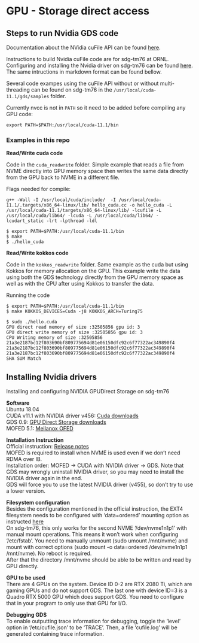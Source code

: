 # GPU - Storage direct access

## Steps to run Nvidia GDS code

Documentation about the NVidia cuFile API can be found [here](https://docs.nvidia.com/gpudirect-storage/index.html).

Instructions to build Nvidia cuFile code are for sdg-tm76 at ORNL. Configuring and installing the Nvidia driver on sdg-tm76 can be found [here](https://docs.google.com/document/d/1j___qra3mpecBxy_J9MKi38wKoQafC4J3oKcDyhcEMw). The same intructions in markdown format can be found bellow.

Several code exampes using the cuFile API without or without multi-threading can be found on sdg-tm76 in the `/usr/local/cuda-11.1/gds/samples` folder.

Currently nvcc is not in `PATH` so it need to be added before compiling any GPU code:
```
export PATH=$PATH:/usr/local/cuda-11.1/bin
```

### Examples in this repo

**Read/Write cuda code**

Code in the `cuda_readwrite` folder.
Simple example that reads a file from NVME directly into GPU memory space then writes the same data directly from the GPU back to NVME in a different file.

Flags needed for compile:
```
g++ -Wall -I /usr/local/cuda/include/  -I /usr/local/cuda-11.1/.targets/x86_64-linux/lib/ hello_cuda.cc -o hello_cuda -L /usr/local/cuda-11.1/targets/x86_64-linux/lib/ -lcufile -L /usr/local/cuda/lib64/ -lcuda -L /usr/local/cuda/lib64/ -lcudart_static -lrt -lpthread -ldl

$ export PATH=$PATH:/usr/local/cuda-11.1/bin
$ make
$ ./hello_cuda
```

**Read/Write kokkos code**

Code in the `kokkos_readwrite` folder. Same example as the cuda but using Kokkos for memory allocation on the GPU. This example write the data using both the GDS technology directly from the GPU memory space as well as with the CPU after using Kokkos to transfer the data.

Running the code
```
$ export PATH=$PATH:/usr/local/cuda-11.1/bin
$ make KOKKOS_DEVICES=Cuda -j8 KOKKOS_ARCH=Turing75

$ sudo ./hello.cuda
GPU direct read memory of size :32505856 gpu id: 3
GPU direct write memory of size :32505856 gpu id: 3
CPU Writing memory of size :32505856
21a3e2187bc12f803690bf809775694d81e06150dfc92c6f77322ac349890f4
21a3e2187bc12f803690bf809775694d81e06150dfc92c6f77322ac349890f4
21a3e2187bc12f803690bf809775694d81e06150dfc92c6f77322ac349890f4
SHA SUM Match
```

## Installing Nvidia drivers

Installing and configuring NVIDIA GPUDirect Storage on sdg-tm76

**Software** <br/>
Ubuntu 18.04 <br/>
CUDA v11.1 with NVIDIA driver v456: [Cuda downloads](https://developer.nvidia.com/cuda-downloads)<br/>
GDS 0.9: [GPU Direct Storage downloads](https://developer.nvidia.com/gpudirect-storage-open-beta-v09-r11-1-ubuntu-1804) <br/>
MOFED 5.1: [Mellanox OFED](https://www.mellanox.com/products/infiniband-drivers/linux/mlnx_ofed) <br/>

**Installation Instruction** <br/>
Official instruction: [Release notes](https://docs.nvidia.com/gpudirect-storage/release-notes/index.html) <br/>
MOFED is required to install when NVME is used even if we don’t need RDMA over IB. <br/>
Installation order: MOFED -> CUDA with NVIDIA driver -> GDS. Note that GDS may wrongly uninstall NVIDIA driver, so you may need to install the NVIDIA driver again in the end. <br/>
GDS will force you to use the latest NVIDIA driver (v455), so don’t try to use a lower version. <br/>

**Filesystem configuration** <br/>
Besides the configuration mentioned in the official instruction, the EXT4 filesystem needs to be configured with ‘data=ordered’ mounting option as instructed [here](https://docs.nvidia.com/gpudirect-storage/troubleshooting-guide/index.html#mount-ext4-fs) <br/>
On sdg-tm76, this only works for the second NVME ‘/dev/nvme1n1p1’ with manual mount operations. This means it won’t work when configuring ‘/etc/fstab’. You need to manually unmount (sudo umount /mnt/nvme) and mount with correct options (sudo mount -o data=ordered /dev/nvme1n1p1 /mnt/nvme). No reboot is required.<br/>
After that the directory /mnt/nvme should be able to be written and read by GPU directly.</br>

**GPU to be used** <br/>
There are 4 GPUs on the system. Device ID 0-2 are RTX 2080 Ti, which are gaming GPUs and do not support GDS. The last one with device ID=3 is a Quadro RTX 5000 GPU which does support GDS. You need to configure that in your program to only use that GPU for I/O.

**Debugging GDS** <br/>
To enable outputting trace information for debugging, toggle the ‘level’ option in ‘/etc/cufile.json’ to be ‘TRACE’. Then, a file ‘cufile.log’ will be generated containing trace information.
